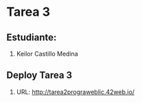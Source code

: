 # Tarea 3

## Estudiante:
1. Keilor Castillo Medina

## Deploy Tarea 3
1. URL: http://tarea2prograweblic.42web.io/
